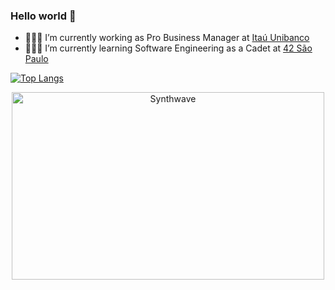 ### Hello world 👋

- 👨🏻‍💼 I’m currently working as Pro Business Manager at [Itaú Unibanco](https://www.itau.com.br/empresas)
- 🧙🏻‍♂️ I’m currently learning Software Engineering as a Cadet at [42 São Paulo](https://www.42sp.org.br/)



[![Top Langs](https://github-readme-stats.vercel.app/api/top-langs/?username=arthutl&layout=compact)](https://github.com/arthurtl/github-readme-stats)


<p align="center"><img src="https://thumbs.gfycat.com/GoodnaturedFondGaur-size_restricted.gif" alt="Synthwave" height="300" width="500"></p>

